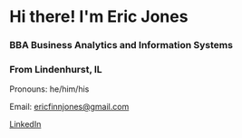 # Hi there! I'm Eric Jones
### BBA Business Analytics and Information Systems
### From Lindenhurst, IL
Pronouns: he/him/his

Email: ericfinnjones@gmail.com

[LinkedIn](https://www.linkedin.com/eric-f-jones)

<!--
**Eric-Jones-1/Eric-Jones-1** is a ✨ _special_ ✨ repository because its `README.md` (this file) appears on your GitHub profile.

-->
